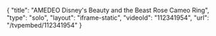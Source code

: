 {
    "title": "AMEDEO Disney's Beauty and the Beast Rose Cameo  Ring",
    "type": "solo",
    "layout": "iframe-static",
    "videoId": "112341954",
    "url": "\/tvpembed\/112341954"
}